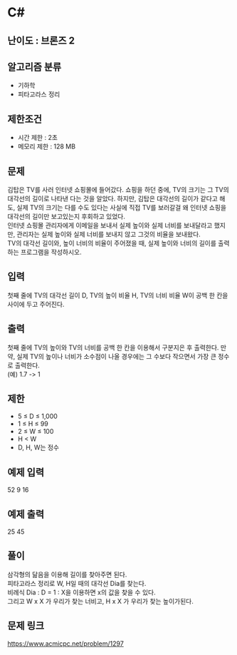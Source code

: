 # C#

## 난이도 : 브론즈 2

## 알고리즘 분류
  - 기하학
  - 피타고라스 정리

## 제한조건
  - 시간 제한 : 2초
  - 메모리 제한 : 128 MB

## 문제
김탑은 TV를 사러 인터넷 쇼핑몰에 들어갔다. 쇼핑을 하던 중에, TV의 크기는 그 TV의 대각선의 길이로 나타낸 다는 것을 알았다. 하지만, 김탑은 대각선의 길이가 같다고 해도, 실제 TV의 크기는 다를 수도 있다는 사실에 직접 TV를 보러갈걸 왜 인터넷 쇼핑을 대각선의 길이만 보고있는지 후회하고 있었다.<br/>
인터넷 쇼핑몰 관리자에게 이메일을 보내서 실제 높이와 실제 너비를 보내달라고 했지만, 관리자는 실제 높이와 실제 너비를 보내지 않고 그것의 비율을 보내왔다.<br/>
TV의 대각선 길이와, 높이 너비의 비율이 주어졌을 때, 실제 높이와 너비의 길이를 출력하는 프로그램을 작성하시오.<br/>


## 입력
첫째 줄에 TV의 대각선 길이 D, TV의 높이 비율 H, TV의 너비 비율 W이 공백 한 칸을 사이에 두고 주어진다.<br/>


## 출력
첫째 줄에 TV의 높이와 TV의 너비를 공백 한 칸을 이용해서 구분지은 후 출력한다. 만약, 실제 TV의 높이나 너비가 소수점이 나올 경우에는 그 수보다 작으면서 가장 큰 정수로 출력한다.<br/>
(예) 1.7 -> 1<br/>


## 제한
  - 5 ≤ D ≤ 1,000
  - 1 ≤ H ≤ 99
  - 2 ≤ W ≤ 100
  - H < W
  - D, H, W는 정수


## 예제 입력
52 9 16<br/>


## 예제 출력
25 45<br/>


## 풀이
삼각형의 닮음을 이용해 길이를 찾아주면 된다.<br/>
피타고라스 정리로 W, H일 때의 대각선 Dia를 찾는다.<br/>
비례식 Dia : D = 1 : X을 이용하면 x의 값을 찾을 수 있다.<br/>
그리고 W x X 가 우리가 찾는 너비고, H x X 가 우리가 찾는 높이가된다.<br/>


## 문제 링크
https://www.acmicpc.net/problem/1297